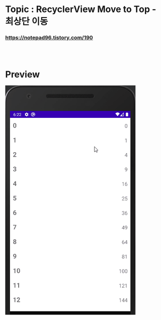 # Topic : RecyclerView Move to Top - 최상단 이동


### https://notepad96.tistory.com/190


<br><br>

# Preview

![preview](preview.gif)

